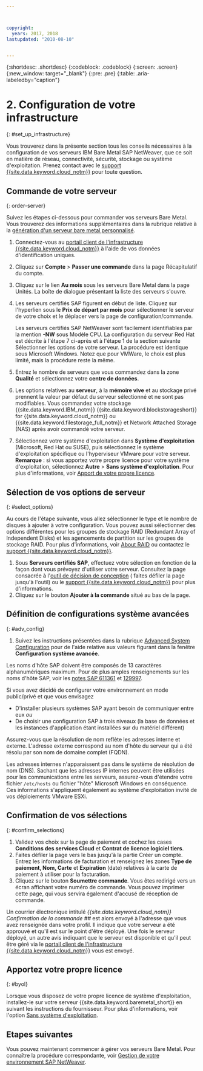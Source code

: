 ```yaml
---



copyright:
  years: 2017, 2018
lastupdated: "2010-08-10"


---
```


{:shortdesc: .shortdesc}
{:codeblock: .codeblock}
{:screen: .screen}
{:new_window: target="_blank"}
{:pre: .pre}
{:table: .aria-labeledby="caption"}

# 2. Configuration de votre infrastructure
{: #set_up_infrastructure}

Vous trouverez dans la présente section tous les conseils nécessaires à la configuration de vos serveurs IBM Bare Metal SAP NetWeaver, que ce soit en matière de réseau, connectivité, sécurité, stockage ou système d'exploitation. Prenez contact avec le [support {{site.data.keyword.cloud_notm}}](https://console.bluemix.net/docs/get-support/howtogetsupport.html#getting-customer-support) pour toute question.

## Commande de votre serveur
{: order-server}

Suivez les étapes ci-dessous pour commander vos serveurs Bare Metal. Vous trouverez des informations supplémentaires dans la rubrique relative à la [génération d'un serveur bare metal personnalisé](https://console.bluemix.net/docs/bare-metal/baremetal-provision.html#building-a-custom-bare-metal-server).

1. Connectez-vous au [portail client de l'infrastructure {{site.data.keyword.cloud_notm}}](https://control.softlayer.com) à l'aide de vos données d'identification uniques.
2. Cliquez sur **Compte** > **Passer une commande** dans la page Récapitulatif du compte.
3. Cliquez sur le lien **Au mois** sous les serveurs Bare Metal dans la page Unités. La boîte de dialogue présentant la liste des serveurs s'ouvre.
4. Les serveurs certifiés SAP figurent en début de liste. Cliquez sur l'hyperlien sous le **Prix de départ par mois** pour sélectionner le serveur de votre choix et le déplacer vers la page de configuration/commande. 

   Les serveurs certifiés SAP NetWeaver sont facilement identifiables par la mention **-NW** sous Modèle CPU. La configuration du serveur Red Hat est décrite à l'étape 7 ci-après et à l'étape 1 de la section suivante Sélectionner les options de votre serveur. La procédure est identique sous Microsoft Windows. Notez que pour VMWare, le choix est plus limité, mais la procédure reste la même.
   
5. Entrez le nombre de serveurs que vous commandez dans la zone **Qualité** et sélectionnez votre **centre de données**.
6. Les options relatives au **serveur**, à la **mémoire vive** et au stockage privé prennent la valeur par défaut du serveur sélectionné et ne sont pas modifiables. Vous commandez votre stockage {{site.data.keyword.IBM_notm}} {{site.data.keyword.blockstorageshort}} for {{site.data.keyword.cloud_notm}} ou {{site.data.keyword.filestorage_full_notm}} et Network Attached Storage (NAS) après avoir commandé votre serveur.
7. Sélectionnez votre système d'exploitation dans **Système d'exploitation** (Microsoft, Red Hat ou SUSE), puis sélectionnez le système d'exploitation spécifique ou l'hyperviseur VMware pour votre serveur. **Remarque** : si vous apportez votre propre licence pour votre système d'exploitation, sélectionnez **Autre** > **Sans système d'exploitation**. Pour plus d'informations, voir [Apport de votre propre licence](#byol).

## Sélection de vos options de serveur
{: #select_options}

Au cours de l'étape suivante, vous allez sélectionner le type et le nombre de disques à ajouter à votre configuration. Vous pouvez aussi sélectionner des options différentes pour les groupes de stockage RAID (Redundant Array of Independent Disks) et les agencements de partition sur les groupes de stockage RAID. Pour plus d'informations, voir [About RAID](https://console.bluemix.net/docs/bare-metal/what-raid.html#about-raid) ou contactez le [support {{site.data.keyword.cloud_notm}}](https://console.bluemix.net/docs/get-support/howtogetsupport.html#getting-customer-support).

1. Sous **Serveurs certifiés SAP**, effectuez votre sélection en fonction de la façon dont vous prévoyez d'utiliser votre serveur. Consultez la page consacrée à l'[outil de décision de conception](https://github.com/ibm-cloud-architecture/infrastructure-design-decision-tool) ( faites défiler la page jusqu'à l'outil) ou le [support {{site.data.keyword.cloud_notm}}](https://console.bluemix.net/docs/get-support/howtogetsupport.html#getting-customer-support) pour plus d'informations.
2. Cliquez sur le bouton **Ajouter à la commande** situé au bas de la page.

## Définition de configurations système avancées
{: #adv_config}

1. Suivez les instructions présentées dans la rubrique [Advanced System Configuration](https://console.bluemix.net/docs/bare-metal/baremetal-provision.html#advanced-server-configuration-options) pour de l'aide relative aux valeurs figurant dans la fenêtre **Configuration système avancée**.

Les noms d'hôte SAP doivent être composés de 13 caractères alphanumériques maximum. Pour de plus amples renseignements sur les noms d'hôte SAP, voir les [notes SAP 611361](https://launchpad.support.sap.com/#/611361) et [129997](https://launchpad.support.sap.com/#/129997). 

Si vous avez décidé de configurer votre environnement en mode public/privé et que vous envisagez
  * D'installer plusieurs systèmes SAP ayant besoin de communiquer entre eux *ou*
  * De choisir une configuration SAP à trois niveaux (la base de données et les instances d'application étant installées sur du matériel différent)
  
Assurez-vous que la résolution de nom reflète les adresses interne et externe. L'adresse externe correspond au nom d'hôte du serveur qui a été résolu par son nom de domaine complet (FQDN). 

Les adresses internes n'apparaissent pas dans le système de résolution de nom (DNS). Sachant que les adresses IP internes peuvent être utilisées pour les communications entre les serveurs, assurez-vous d'étendre votre fichier `/etc/hosts` ou fichier "hôte" Microsoft Windows en conséquence. Ces informations s'appliquent également au système d'exploitation invité de vos déploiements VMware ESXi.

## Confirmation de vos sélections
{: #confirm_selections}

1. Validez vos choix sur la page de paiement et cochez les cases **Conditions des services Cloud** et **Contrat de licence logiciel tiers**.
2. Faites défiler la page vers le bas jusqu'à la partie Créer un compte. Entrez les informations de facturation et renseignez les zones **Type de paiement, Nom, Carte** et **Expiration** (date) relatives à la carte de paiement à utiliser pour la facturation.
3. Cliquez sur le bouton **Soumettre commande**. Vous êtes redirigé vers un écran affichant votre numéro de commande. Vous pouvez imprimer cette page, qui vous servira également d'accusé de réception de commande.

Un courrier électronique intitulé _{{site.data.keyword.cloud_notm}} Confirmation de la commande ##_ est alors envoyé à l'adresse que vous avez renseignée dans votre profil. Il indique que votre serveur a été approuvé et qu'il est sur le point d'être déployé. Une fois le serveur déployé, un autre avis indiquant que le serveur est disponible et qu'il peut être géré via le [portail client de l'infrastructure {{site.data.keyword.cloud_notm}}](https://control.softlayer.com) vous est envoyé.

## Apportez votre propre licence
{: #byol}

Lorsque vous disposez de votre propre licence de système d'exploitation, installez-le sur votre serveur {{site.data.keyword.baremetal_short}} en suivant les instructions du fournisseur. Pour plus d'informations, voir l'option [Sans système d'exploitation](https://console.bluemix.net/docs/bare-metal/introduction-no-os.html#how-to-install-an-operating-system-on-a-no-os-server-).

## Etapes suivantes

Vous pouvez maintenant commencer à gérer vos serveurs Bare Metal. Pour connaître la procédure correspondante, voir [Gestion de votre environnement SAP NetWeaver](/docs/infrastructure/sap-netweaver/sap-manage-environment.html).
